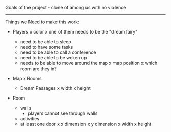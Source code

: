Goals of the project
    - clone of among us with no violence



------------------------
Things we Need to make this work:
- Players
    x color
    x one of them needs to be the "dream fairy"
    - need to be able to sleep
    - need to have some tasks
    - need to be able to call a conference
    - need to be able to be woken up
    - needs to be able to move around the map
    x map position
    x which room are they in?

- Map
    x Rooms
    - Dream Passages
    x width
    x height

- Room
    - walls
        - players cannot see through walls
    - activities
    - at least one door
    x x dimension
    x y dimension
    x width
    x height

